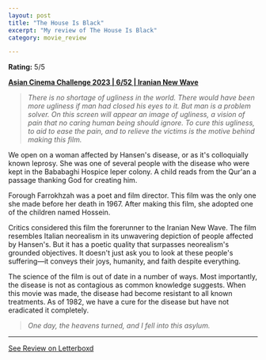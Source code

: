 ```yaml
---
layout: post
title: "The House Is Black"
excerpt: "My review of The House Is Black"
category: movie_review

---
```


**Rating:** 5/5

<b><a href="https://boxd.it/qaTwm/detail">Asian Cinema Challenge 2023 | 6/52 | Iranian New Wave</a></b>

<blockquote><i>There is no shortage of ugliness in the world. There would have been more ugliness if man had closed his eyes to it. But man is a problem solver. On this screen will appear an image of ugliness, a vision of pain that no caring human being should ignore. To cure this ugliness, to aid to ease the pain, and to relieve the victims is the motive behind making this film.</i></blockquote>

We open on a woman affected by Hansen's disease, or as it's colloquially known leprosy. She was one of several people with the disease who were kept in the Bababaghi Hospice leper colony. A child reads from the Qur'an a passage thanking God for creating him.

Forough Farrokhzah was a poet and film director. This film was the only one she made before her death in 1967. After making this film, she adopted one of the children named Hossein.

Critics considered this film the forerunner to the Iranian New Wave. The film resembles Italian neorealism in its unwavering depiction of people affected by Hansen's. But it has a poetic quality that surpasses neorealism's grounded objectives. It doesn't just ask you to look at these people's suffering—it conveys their joys, humanity, and faith despite everything.

The science of the film is out of date in a number of ways. Most importantly, the disease is not as contagious as common knowledge suggests. When this movie was made, the disease had become resistant to all known treatments. As of 1982, we have a cure for the disease but have not eradicated it completely.

<blockquote><i>One day, the heavens turned, and I fell into this asylum.</i></blockquote>

<hr>

[See Review on Letterboxd](https://boxd.it/8WKStT)
